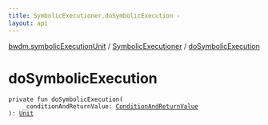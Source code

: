 ```yaml
---
title: SymbolicExecutioner.doSymbolicExecution - 
layout: api
---
```


<div class='api-docs-breadcrumbs'><a href="../index.html">bwdm.symbolicExecutionUnit</a> / <a href="index.html">SymbolicExecutioner</a> / <a href="./do-symbolic-execution.html">doSymbolicExecution</a></div>

# doSymbolicExecution

<div class="signature"><code><span class="keyword">private</span> <span class="keyword">fun </span><span class="identifier">doSymbolicExecution</span><span class="symbol">(</span><br/>&nbsp;&nbsp;&nbsp;&nbsp;<span class="parameterName" id="bwdm.symbolicExecutionUnit.SymbolicExecutioner$doSymbolicExecution(bwdm.informationStore.ConditionAndReturnValueList.ConditionAndReturnValue)/_conditionAndReturnValue">_conditionAndReturnValue</span><span class="symbol">:</span>&nbsp;<a href="../../bwdm.information-store/-condition-and-return-value-list/-condition-and-return-value/index.html"><span class="identifier">ConditionAndReturnValue</span></a><br/><span class="symbol">)</span><span class="symbol">: </span><a href="https://kotlinlang.org/api/latest/jvm/stdlib/kotlin/-unit/index.html"><span class="identifier">Unit</span></a></code></div>
